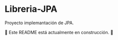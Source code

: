 # Libreria-JPA
Proyecto implemantación de JPA. 

:construction: Este README está actualmente en construcción. :construction:
